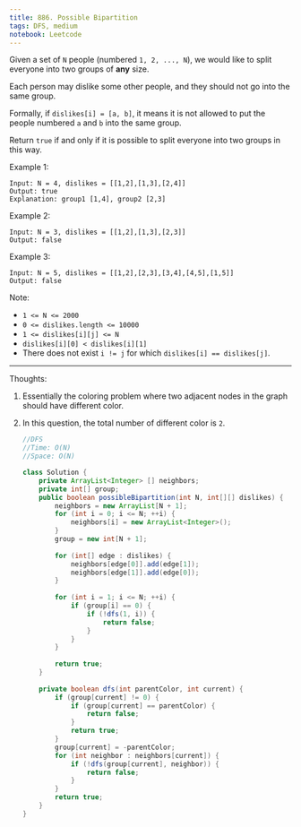 ```yaml
---
title: 886. Possible Bipartition
tags: DFS, medium
notebook: Leetcode
---
```


Given a set of `N` people (numbered `1, 2, ..., N`), we would like to split everyone into two groups of **any** size.

Each person may dislike some other people, and they should not go into the same group. 

Formally, if `dislikes[i] = [a, b]`, it means it is not allowed to put the people numbered `a` and `b` into the same group.

Return `true` if and only if it is possible to split everyone into two groups in this way.

Example 1:
```
Input: N = 4, dislikes = [[1,2],[1,3],[2,4]]
Output: true
Explanation: group1 [1,4], group2 [2,3]
```
Example 2:
```
Input: N = 3, dislikes = [[1,2],[1,3],[2,3]]
Output: false
```
Example 3:
```
Input: N = 5, dislikes = [[1,2],[2,3],[3,4],[4,5],[1,5]]
Output: false
``` 

Note:

- `1 <= N <= 2000`
- `0 <= dislikes.length <= 10000`
- `1 <= dislikes[i][j] <= N`
- `dislikes[i][0] < dislikes[i][1]`
- There does not exist `i != j` for which `dislikes[i] == dislikes[j]`.

----------
Thoughts:
1. Essentially the coloring problem where two adjacent nodes in the graph should have different color.
2. In this question, the total number of different color is `2`.

    ```Java
    //DFS
    //Time: O(N)
    //Space: O(N)

    class Solution {
        private ArrayList<Integer> [] neighbors;
        private int[] group;
        public boolean possibleBipartition(int N, int[][] dislikes) {
            neighbors = new ArrayList[N + 1];
            for (int i = 0; i <= N; ++i) {
                neighbors[i] = new ArrayList<Integer>();
            }
            group = new int[N + 1];
            
            for (int[] edge : dislikes) {
                neighbors[edge[0]].add(edge[1]);
                neighbors[edge[1]].add(edge[0]);
            }
            
            for (int i = 1; i <= N; ++i) {
                if (group[i] == 0) {
                    if (!dfs(1, i)) {
                        return false;
                    }
                }
            }
            
            return true;
        }
        
        private boolean dfs(int parentColor, int current) {
            if (group[current] != 0) {
                if (group[current] == parentColor) {
                    return false;
                }
                return true;
            }
            group[current] = -parentColor;
            for (int neighbor : neighbors[current]) {
                if (!dfs(group[current], neighbor)) {
                    return false;
                }
            }
            return true;
        }
    }
    ```